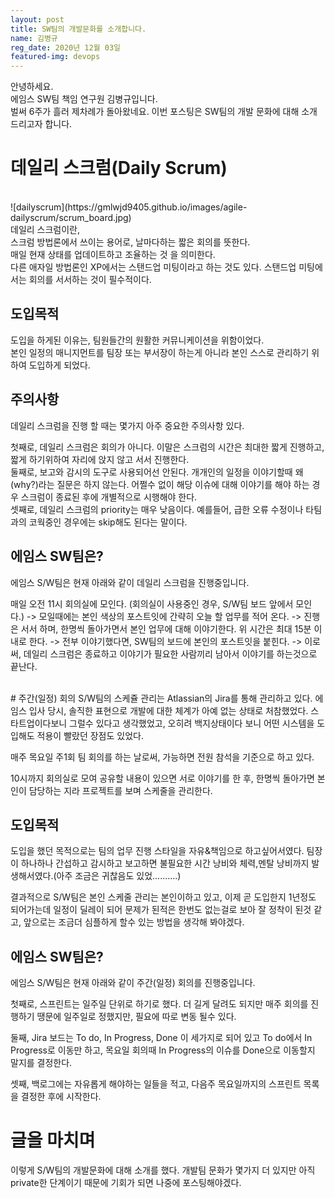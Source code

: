 ```yaml
---
layout: post
title: SW팀의 개발문화를 소개합니다.
name: 김병규
reg_date: 2020년 12월 03일
featured-img: devops
---
```


안녕하세요.<br/>
에임스 SW팀 책임 연구원 김병규입니다.<br/>
벌써 6주가 흘러 제차례가 돌아왔네요. 이번 포스팅은 SW팀의 개발 문화에 대해 소개 드리고자 합니다.

# 데일리 스크럼(Daily Scrum)
<br/>
![dailyscrum](https://gmlwjd9405.github.io/images/agile-dailyscrum/scrum_board.jpg)
<br/>데일리 스크럼이란, <br/>
스크럼 방법론에서 쓰이는 용어로, 날마다하는 짧은 회의를 뜻한다. <br/>
매일 현재 상태를 업데이트하고 조율하는 것 을 의미한다. <br/>
다른 애자일 방법론인 XP에서는 스탠드업 미팅이라고 하는 것도 있다. 스탠드업 미팅에서는 회의를 서서하는 것이 필수적이다. <br/>

## 도입목적
도입을 하게된 이유는, 팀원들간의 원활한 커뮤니케이션을 위함이었다. <br/>
본인 일정의 매니지먼트를 팀장 또는 부서장이 하는게 아니라 본인 스스로 관리하기 위하여 도입하게 되었다. 

## 주의사항
데일리 스크럼을 진행 할 때는 몇가지 아주 중요한 주의사항 있다. <br/>

첫째로, 데일리 스크럼은 회의가 아니다. 이말은 스크럼의 시간은 최대한 짧게 진행하고, 짧게 하기위하여 자리에 앉지 않고 서서 진행한다. <br/>
둘째로, 보고와 감시의 도구로 사용되어선 안된다. 개개인의 일정을 이야기할때 왜(why?)라는 질문은 하지 않는다. 어쩔수 없이 해당 이슈에 대해 이야기를 해야 하는 경우 스크럼이 종료된 후에 개별적으로 시행해야 한다.<br/>
셋째로, 데일리 스크럼의 priority는 매우 낮음이다. 예를들어, 급한 오류 수정이나 타팀과의 코웍중인 경우에는 skip해도 된다는 말이다. <br/>

## 에임스 SW팀은?
에임스 S/W팀은 현재 아래와 같이 데일리 스크럼을 진행중입니다. 

매일 오전 11시 회의실에 모인다. (회의실이 사용중인 경우, S/W팀 보드 앞에서 모인다.)
-> 모일때에는 본인 색상의 포스트잇에 간략히 오늘 할 업무를 적어 온다.
-> 진행은 서서 하며, 한명씩 돌아가면서 본인 업무에 대해 이야기한다. 위 시간은 최대 15분 이내로 한다.
-> 전부 이야기했다면, SW팀의 보드에 본인의 포스트잇을 붙힌다.
-> 이로써, 데일리 스크럼은 종료하고 이야기가 필요한 사람끼리 남아서 이야기를 하는것으로 끝난다. 

<br/>
# 주간(일정) 회의
S/W팀의 스케쥴 관리는 Atlassian의 Jira를 통해 관리하고 있다.
에임스 입사 당시, 솔직한 표현으로 개발에 대한 체계가 아예 없는 상태로 처참했었다. 스타트업이다보니 그럴수 있다고 생각했었고, 오히려 백지상태이다 보니 어떤 시스템을 도입해도 적용이 빨랐던 장점도 있었다. 

매주 목요일 주1회 팀 회의를 하는 날로써, 가능하면 전원 참석을 기준으로 하고 있다. 

10시까지 회의실로 모여 공유할 내용이 있으면 서로 이야기를 한 후, 한명씩 돌아가면 본인이 담당하는 지라 프로젝트를 보며 스케줄을 관리한다. 

## 도입목적
도입을 했던 목적으로는 팀의 업무 진행 스타일을 자유&책임으로 하고싶어서였다.
팀장이 하나하나 간섭하고 감시하고 보고하면 불필요한 시간 낭비와 체력,멘탈 낭비까지 발생해서였다.(아주 조금은 귀찮음도 있었..........) 

결과적으로 S/W팀은 본인 스케줄 관리는 본인이하고 있고, 이제 곧 도입한지 1년정도 되어가는데 일정이 딜레이 되어 문제가 된적은 한번도 없는걸로 보아 잘 정착이 된것 같고, 앞으로는 조금더 심플하게 할수 있는 방법을 생각해 봐야겠다.

## 에임스 SW팀은?
에임스 S/W팀은 현재 아래와 같이 주간(일정) 회의를 진행중입니다.

첫째로, 스프린트는 일주일 단위로 하기로 했다. 
더 길게 달려도 되지만 매주 회의를 진행하기 땡문에 일주일로 정했지만, 필요에 따로 변동 될수 있다. 

둘째, Jira 보드는 To do, In Progress, Done 이 세가지로 되어 있고 To do에서 In Progress로 이동만 하고, 목요일 회의때 In Progress의 이슈를 Done으로 이동할지 말지를 결정한다. 

셋째, 백로그에는 자유롭게 해야하는 일들을 적고, 다음주 목요일까지의 스프린트 목록을 결정한 후에 시작한다. 

# 글을 마치며
이렇게 S/W팀의 개발문화에 대해 소개를 했다. 개발팀 문화가 몇가지 더 있지만 아직 private한 단계이기 때문에 기회가 되면 나중에 포스팅해야겠다.
